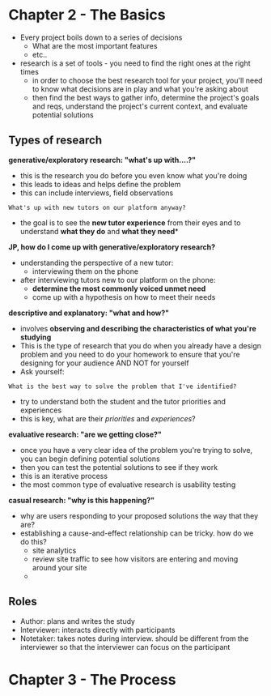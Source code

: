 # Chapter 2 - The Basics

* Every project boils down to a series of decisions
  - What are the most important features
  - etc..
* research is a set of tools - you need to find the right ones at the right times
  - in order to choose the best research tool for your project, you'll need to know what decisions are in play and what you're asking about
  - then find the best ways to gather info, determine the project's goals and reqs, understand the project's current context, and evaluate potential solutions


## Types of research

__generative/exploratory research: "what's up with....?"__

* this is the research you do before you even know what you're doing
* this leads to ideas and helps define the problem
* this can include interviews, field observations

```
What's up with new tutors on our platform anyway?
```

* the goal is to see the **new tutor experience** from their eyes and to understand **what they do** and **what they need***

__JP, how do I come up with generative/exploratory research?__

* understanding the perspective of a new tutor:
  - interviewing them on the phone
* after interviewing tutors new to our platform on the phone:
  - **determine the most commonly voiced unmet need**
  - come up with a hypothesis on how to meet their needs

__descriptive and explanatory: "what and how?"__

* involves **observing and describing the characteristics of what you're studying**
* This is the type of research that you do when you already have a design problem and you need to do your homework to ensure that you're designing for your audience AND NOT for yourself
* Ask yourself:

```
What is the best way to solve the problem that I've identified?
```

* try to understand both the student and the tutor priorities and experiences
* this is key, what are their *priorities* and *experiences*?

__evaluative research: "are we getting close?"__

* once you have a very clear idea of the problem you're trying to solve, you can begin defining potential solutions
* then you can test the potential solutions to see if they work
* this is an iterative process
* the most common type of evaluative research is usability testing

__casual research: "why is this happening?"__

* why are users responding to your proposed solutions the way that they are?
* establishing a cause-and-effect relationship can be tricky. how do we do this?
  - site analytics
  - review site traffic to see how visitors are entering and moving around your site
  -

## Roles

* Author: plans and writes the study
* Interviewer: interacts directly with participants
* Notetaker: takes notes during interview. should be different from the interviewer so that the interviewer can focus on the participant

# Chapter 3 - The Process
